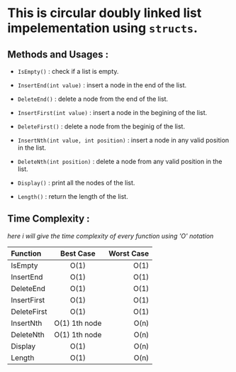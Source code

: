 # This is **circular doubly linked list** impelementation using `structs`.

## Methods and Usages :

* ```IsEmpty()``` : check if a list is empty.

* ```InsertEnd(int value)``` : insert a node in the end of the list.

* ```DeleteEnd()``` : delete a node from the end of the list.

* ```InsertFirst(int value)``` : insert a node in the begining of the list.

* ```DeleteFirst()``` : delete a node from the beginig of the list.

* ```InsertNth(int value, int position)``` : insert a node in any valid position in the list.

* ```DeleteNth(int position)``` : delete a node from any valid position in the list. 

* ```Display()``` : print all the nodes of the list.

* ```Length()``` : return the length of the list.
## Time Complexity :
*here i will give the time complexity of every function using 'O' notation*

| Function      |   Best Case     | Worst Case    |
| :---          |     :---:       |          ---: |
| IsEmpty      | O(1)            | O(1)          |
| InsertEnd    | O(1)            | O(1)          |
| DeleteEnd    | O(1)            | O(1)          |  
| InsertFirst  | O(1)            | O(1)          |
| DeleteFirst  | O(1)            | O(1)          | 
| InsertNth    | O(1) 1th node   | O(n)          |
| DeleteNth    | O(1) 1th node   | O(n)          |
| Display       | O(1)           | O(n)          |
| Length        |O(1)             |O(n)          |